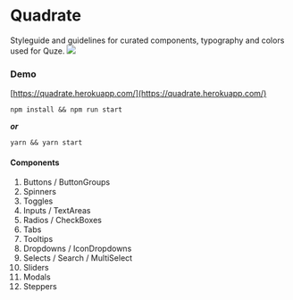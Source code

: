 # Quadrate
Styleguide and guidelines for curated components, typography and colors used for Quze. 
![](quadrate-example.gif)
### Demo
[https://quadrate.herokuapp.com/](https://quadrate.herokuapp.com/)
```
npm install && npm run start
```
___or___
```
yarn && yarn start
```

#### Components
1. Buttons / ButtonGroups
2. Spinners
3. Toggles
4. Inputs / TextAreas
5. Radios / CheckBoxes
6. Tabs
7. Tooltips
8. Dropdowns / IconDropdowns
9. Selects / Search / MultiSelect
10. Sliders
11. Modals
12. Steppers